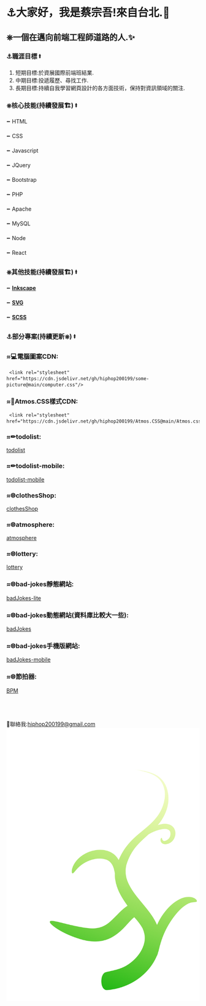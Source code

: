 # &#9875;大家好，我是蔡宗吾!來自台北.&#127756;
## &#9096;一個在邁向前端工程師道路的人.&#10024;
### &#9875;職涯目標 &#11133;
1. 短期目標:於資展國際前端班結業.
2. 中期目標:投遞履歷、尋找工作.
3. 長期目標:持續自我學習網頁設計的各方面技術，保持對資訊領域的關注.

### &#9096;核心技能(持續發展&#127959;) &#11133;
   &#11132; HTML

   &#11132; CSS

   &#11132; Javascript

   &#11132; JQuery

   &#11132; Bootstrap

   &#11132; PHP

   &#11132; Apache

   &#11132; MySQL

   &#11132; Node

   &#11132; React

### &#9096;其他技能(持續發展&#127959;) &#11133;
 &#11132; **[Inkscape](https://inkscape.org/zh-hant/)**
 
 &#11132; **[SVG](https://developer.mozilla.org/en-US/docs/Web/SVG)**
 
 &#11132; **[SCSS](https://sass-lang.com/)**
 
### &#9875;部分專案(持續更新&#9096;) &#11133;
### &#8776;&#128187;電腦圖案CDN: 
     <link rel="stylesheet" href="https://cdn.jsdelivr.net/gh/hiphop200199/some-picture@main/computer.css"/>
### &#8776;&#128221;Atmos.CSS樣式CDN:
     <link rel="stylesheet" href="https://cdn.jsdelivr.net/gh/hiphop200199/Atmos.CSS@main/Atmos.css"/>
### &#8776;&#9999;todolist:
[todolist](https://hiphop200199.github.io/my-to-do-list/)
### &#8776;&#9999;todolist-mobile:
[todolist-mobile](https://hiphop200199.github.io/todolist-mobile-version/)
### &#8776;&#127760;clothesShop:
[clothesShop](https://hiphop200199.github.io/my-clothes-shop/)
### &#8776;&#127760;atmosphere:
[atmosphere](https://hiphop200199.github.io/atmosphere/)
### &#8776;&#127760;lottery:
[lottery](https://hiphop200199.github.io/my-lottery-website/)
### &#8776;&#127760;bad-jokes靜態網站:
[badJokes-lite](https://hiphop200199.github.io/time-for-bad-joke/)
### &#8776;&#127760;bad-jokes動態網站(資料庫比較大一些):
[badJokes](https://hiphop200199.infinityfreeapp.com/)
### &#8776;&#127760;bad-jokes手機版網站:
[badJokes-mobile](https://hiphop200199.github.io/time-for-bad-joke-mobile-version/)
### &#8776;&#127760;節拍器:
[BPM](https://hiphop200199.github.io/rhythm-visualizer/)
<br>
<br>
<br>
<br>
<br>
 &#128231;聯絡我:<hiphop200199@gmail.com>
![flourish](/flourish.svg)
